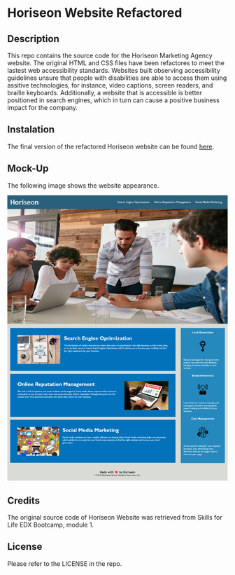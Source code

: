 # Horiseon Website Refactored

## Description
This repo contains the source code for the Horiseon Marketing Agency website. The original HTML and CSS files have been refactores to meet the lastest web accessibility standards.
Websites built observing accessibility guidelines unsure that people with disabilities are able to access them using assitive technologies, for instance, video captions, screen readers, and braille keyboards. Additionally, a website that is accessible is better positioned in search engines, which in turn can cause a positive business impact for the company.

## Instalation
The final version of the refactored Horiseon website can be found [here](https://ortizlilian.github.io/bootcamp-challenge1-coderefactor/).

## Mock-Up
The following image shows the website appearance.

![Horiseon Website](./website-mockup.png)

## Credits
The original source code of Horiseon Website was retrieved from Skills for Life EDX Bootcamp, module 1.

## License
Please refer to the LICENSE in the repo.
